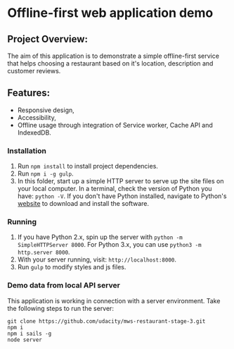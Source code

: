 # Offline-first web application demo

## Project Overview:
The aim of this application is to demonstrate a simple offline-first service that helps
choosing a restaurant based on it's location, description and customer reviews. 

## Features:
- Responsive design,
- Accessibility,
- Offline usage through integration of Service worker, Cache API and IndexedDB.

### Installation
1. Run `npm install` to install project dependencies.
2. Run `npm i -g gulp`.
3. In this folder, start up a simple HTTP server to serve up the site files on your local computer.
In a terminal, check the version of Python you have: `python -V`.  If you don't have Python installed,
 navigate to Python's [website](https://www.python.org/) to download and install the software.

### Running
1. If you have Python 2.x, spin up the server with `python -m SimpleHTTPServer 8000`. 
For Python 3.x, you can use `python3 -m http.server 8000`.
2. With your server running, visit: `http://localhost:8000`.
3. Run `gulp` to modify styles and js files.

### Demo data from local API server 
This application is working in connection with a server environment.
Take the following steps to run the server:
```
git clone https://github.com/udacity/mws-restaurant-stage-3.git
npm i
npm i sails -g
node server
```



